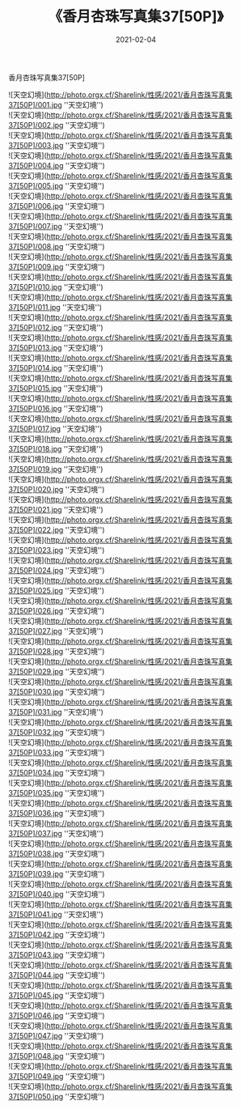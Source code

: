 ﻿---
layout: post
title:  《香月杏珠写真集37[50P]》
date:   2021-02-04
img: http://photo.orgx.cf/Sharelink/性感/2021/香月杏珠写真集37[50P]/000.jpg
categories: [美女, 性感, 泳衣]
---

香月杏珠写真集37[50P]



![天空幻境](http://photo.orgx.cf/Sharelink/性感/2021/香月杏珠写真集37[50P]/001.jpg ''天空幻境'') <br>
![天空幻境](http://photo.orgx.cf/Sharelink/性感/2021/香月杏珠写真集37[50P]/002.jpg ''天空幻境'') <br>
![天空幻境](http://photo.orgx.cf/Sharelink/性感/2021/香月杏珠写真集37[50P]/003.jpg ''天空幻境'') <br>
![天空幻境](http://photo.orgx.cf/Sharelink/性感/2021/香月杏珠写真集37[50P]/004.jpg ''天空幻境'') <br>
![天空幻境](http://photo.orgx.cf/Sharelink/性感/2021/香月杏珠写真集37[50P]/005.jpg ''天空幻境'') <br>
![天空幻境](http://photo.orgx.cf/Sharelink/性感/2021/香月杏珠写真集37[50P]/006.jpg ''天空幻境'') <br>
![天空幻境](http://photo.orgx.cf/Sharelink/性感/2021/香月杏珠写真集37[50P]/007.jpg ''天空幻境'') <br>
![天空幻境](http://photo.orgx.cf/Sharelink/性感/2021/香月杏珠写真集37[50P]/008.jpg ''天空幻境'') <br>
![天空幻境](http://photo.orgx.cf/Sharelink/性感/2021/香月杏珠写真集37[50P]/009.jpg ''天空幻境'') <br>
![天空幻境](http://photo.orgx.cf/Sharelink/性感/2021/香月杏珠写真集37[50P]/010.jpg ''天空幻境'') <br>
![天空幻境](http://photo.orgx.cf/Sharelink/性感/2021/香月杏珠写真集37[50P]/011.jpg ''天空幻境'') <br>
![天空幻境](http://photo.orgx.cf/Sharelink/性感/2021/香月杏珠写真集37[50P]/012.jpg ''天空幻境'') <br>
![天空幻境](http://photo.orgx.cf/Sharelink/性感/2021/香月杏珠写真集37[50P]/013.jpg ''天空幻境'') <br>
![天空幻境](http://photo.orgx.cf/Sharelink/性感/2021/香月杏珠写真集37[50P]/014.jpg ''天空幻境'') <br>
![天空幻境](http://photo.orgx.cf/Sharelink/性感/2021/香月杏珠写真集37[50P]/015.jpg ''天空幻境'') <br>
![天空幻境](http://photo.orgx.cf/Sharelink/性感/2021/香月杏珠写真集37[50P]/016.jpg ''天空幻境'') <br>
![天空幻境](http://photo.orgx.cf/Sharelink/性感/2021/香月杏珠写真集37[50P]/017.jpg ''天空幻境'') <br>
![天空幻境](http://photo.orgx.cf/Sharelink/性感/2021/香月杏珠写真集37[50P]/018.jpg ''天空幻境'') <br>
![天空幻境](http://photo.orgx.cf/Sharelink/性感/2021/香月杏珠写真集37[50P]/019.jpg ''天空幻境'') <br>
![天空幻境](http://photo.orgx.cf/Sharelink/性感/2021/香月杏珠写真集37[50P]/020.jpg ''天空幻境'') <br>
![天空幻境](http://photo.orgx.cf/Sharelink/性感/2021/香月杏珠写真集37[50P]/021.jpg ''天空幻境'') <br>
![天空幻境](http://photo.orgx.cf/Sharelink/性感/2021/香月杏珠写真集37[50P]/022.jpg ''天空幻境'') <br>
![天空幻境](http://photo.orgx.cf/Sharelink/性感/2021/香月杏珠写真集37[50P]/023.jpg ''天空幻境'') <br>
![天空幻境](http://photo.orgx.cf/Sharelink/性感/2021/香月杏珠写真集37[50P]/024.jpg ''天空幻境'') <br>
![天空幻境](http://photo.orgx.cf/Sharelink/性感/2021/香月杏珠写真集37[50P]/025.jpg ''天空幻境'') <br>
![天空幻境](http://photo.orgx.cf/Sharelink/性感/2021/香月杏珠写真集37[50P]/026.jpg ''天空幻境'') <br>
![天空幻境](http://photo.orgx.cf/Sharelink/性感/2021/香月杏珠写真集37[50P]/027.jpg ''天空幻境'') <br>
![天空幻境](http://photo.orgx.cf/Sharelink/性感/2021/香月杏珠写真集37[50P]/028.jpg ''天空幻境'') <br>
![天空幻境](http://photo.orgx.cf/Sharelink/性感/2021/香月杏珠写真集37[50P]/029.jpg ''天空幻境'') <br>
![天空幻境](http://photo.orgx.cf/Sharelink/性感/2021/香月杏珠写真集37[50P]/030.jpg ''天空幻境'') <br>
![天空幻境](http://photo.orgx.cf/Sharelink/性感/2021/香月杏珠写真集37[50P]/031.jpg ''天空幻境'') <br>
![天空幻境](http://photo.orgx.cf/Sharelink/性感/2021/香月杏珠写真集37[50P]/032.jpg ''天空幻境'') <br>
![天空幻境](http://photo.orgx.cf/Sharelink/性感/2021/香月杏珠写真集37[50P]/033.jpg ''天空幻境'') <br>
![天空幻境](http://photo.orgx.cf/Sharelink/性感/2021/香月杏珠写真集37[50P]/034.jpg ''天空幻境'') <br>
![天空幻境](http://photo.orgx.cf/Sharelink/性感/2021/香月杏珠写真集37[50P]/035.jpg ''天空幻境'') <br>
![天空幻境](http://photo.orgx.cf/Sharelink/性感/2021/香月杏珠写真集37[50P]/036.jpg ''天空幻境'') <br>
![天空幻境](http://photo.orgx.cf/Sharelink/性感/2021/香月杏珠写真集37[50P]/037.jpg ''天空幻境'') <br>
![天空幻境](http://photo.orgx.cf/Sharelink/性感/2021/香月杏珠写真集37[50P]/038.jpg ''天空幻境'') <br>
![天空幻境](http://photo.orgx.cf/Sharelink/性感/2021/香月杏珠写真集37[50P]/039.jpg ''天空幻境'') <br>
![天空幻境](http://photo.orgx.cf/Sharelink/性感/2021/香月杏珠写真集37[50P]/040.jpg ''天空幻境'') <br>
![天空幻境](http://photo.orgx.cf/Sharelink/性感/2021/香月杏珠写真集37[50P]/041.jpg ''天空幻境'') <br>
![天空幻境](http://photo.orgx.cf/Sharelink/性感/2021/香月杏珠写真集37[50P]/042.jpg ''天空幻境'') <br>
![天空幻境](http://photo.orgx.cf/Sharelink/性感/2021/香月杏珠写真集37[50P]/043.jpg ''天空幻境'') <br>
![天空幻境](http://photo.orgx.cf/Sharelink/性感/2021/香月杏珠写真集37[50P]/044.jpg ''天空幻境'') <br>
![天空幻境](http://photo.orgx.cf/Sharelink/性感/2021/香月杏珠写真集37[50P]/045.jpg ''天空幻境'') <br>
![天空幻境](http://photo.orgx.cf/Sharelink/性感/2021/香月杏珠写真集37[50P]/046.jpg ''天空幻境'') <br>
![天空幻境](http://photo.orgx.cf/Sharelink/性感/2021/香月杏珠写真集37[50P]/047.jpg ''天空幻境'') <br>
![天空幻境](http://photo.orgx.cf/Sharelink/性感/2021/香月杏珠写真集37[50P]/048.jpg ''天空幻境'') <br>
![天空幻境](http://photo.orgx.cf/Sharelink/性感/2021/香月杏珠写真集37[50P]/049.jpg ''天空幻境'') <br>
![天空幻境](http://photo.orgx.cf/Sharelink/性感/2021/香月杏珠写真集37[50P]/050.jpg ''天空幻境'') <br>